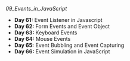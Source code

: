 _09_Events_in_JavaScript_

- **Day 61:** Event Listener in Javascript
- **Day 62:** Form Events and Event Object
- **Day 63:** Keyboard Events
- **Day 64:** Mouse Events
- **Day 65:** Event Bubbling and Event Capturing
- **Day 66:** Event Simulation in JavaScript
